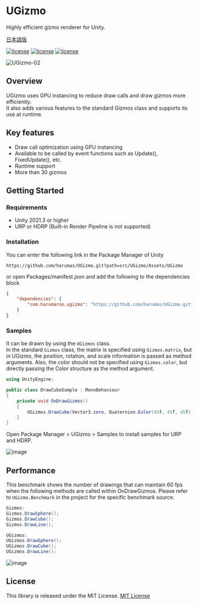 # UGizmo

Highly efficient gizmo renderer for Unity.

[日本語版](https://github.com/harumas/UGizmo/blob/main/README_JA.md)

[![license](https://img.shields.io/badge/license-MIT-green.svg)](LICENSE.md)
[![license](https://img.shields.io/badge/PR-welcome-green.svg)](https://github.com/HarumaroJP/UGizmo/pulls)
[![license](https://img.shields.io/badge/Unity-2021.3-green.svg)](#要件)

![UGizmo-02](https://github.com/harumas/UGizmo/assets/43531665/14cd2412-19fa-48de-94ae-47973ee5ca99)

## Overview

UGizmo uses GPU instancing to reduce draw calls and draw gizmos more efficiently.  
It also adds various features to the standard Gizmos class and supports its use at runtime.

## Key features

- Draw call optimization using GPU instancing
- Available to be called by event functions such as Update(), FixedUpdate(), etc.
- Runtime support
- More than 30 gizmos

## Getting Started

### Requirements
- Unity 2021.3 or higher
- URP or HDRP (Built-in Render Pipeline is not supported)

### Installation
You can enter the following link in the Package Manager of Unity

```
https://github.com/harumas/UGizmo.git?path=src/UGizmo/Assets/UGizmo
```

or open Packages/manifest.json and add the following to the dependencies block

```json
{
    "dependencies": {
        "com.harumaron.ugizmo": "https://github.com/harumas/UGizmo.git?path=src/UGizmo/Assets/UGizmo"
    }
}
```

### Samples
It can be drawn by using the `UGizmos` class.  
In the standard `Gizmos` class, the matrix is specified using `Gizmos.matrix`, but in UGizmo, the position, rotation, and scale information is passed as method arguments.
Also, the color should not be specified using `Gizmos.color`, but directly passing the Color structure as the method argument.

```C#
using UnityEngine;

public class DrawCubeSample : MonoBehaviour
{
    private void OnDrawGizmos()
    {
        UGizmos.DrawCube(Vector3.zero, Quaternion.Euler(45f, 45f, 45f), Vector3.one, Color.red);
    }
}
```


Open Package Manager > UGizmo > Samples to install samples for URP and HDRP.

![image](https://github.com/harumas/UGizmo/assets/43531665/5e1e4a5e-12d7-4144-9531-9d6de54097f9)

## Performance
This benchmark shows the number of drawings that can maintain 60 fps when the following methods are called within OnDrawGizmos.
Please refer to `UGizmo.Benchmark` in the project for the specific benchmark source.
```C#
Gizmos:
Gizmos.DrawSphere();
Gizmos.DrawCube();
Gizmos.DrawLine();

UGizmos:
UGizmos.DrawSphere();
UGizmos.DrawCube();
UGizmos.DrawLine();
```

![image](https://github.com/harumas/UGizmo/assets/43531665/3a7cde16-151a-4ea7-b4d4-66aebc431f6b)


## License
This library is released under the MIT License. 
[MIT License](/LICENSE.md)

